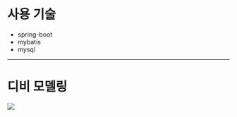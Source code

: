 <h1>사용 기술</h1>
<ul>
  <li>spring-boot</li>
  <li>mybatis</li>
  <li>mysql</li>
</ul>
<hr>
<h1>디비 모델링</h1>
<img src="https://github.com/choitaehoon/graduation/blob/master/src/main/webapp/res/images/graduationImage.png">

